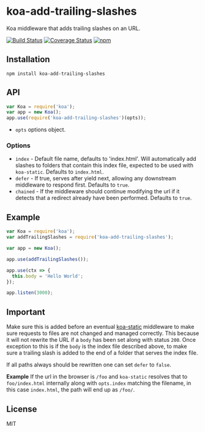 # koa-add-trailing-slashes

Koa middleware that adds trailing slashes on an URL.

[![Build Status](https://img.shields.io/travis/vgno/koa-add-trailing-slashes/master.svg?style=flat-square)](http://travis-ci.org/vgno/koa-add-trailing-slashes) [![Coverage Status](https://img.shields.io/coveralls/vgno/koa-add-trailing-slashes/master.svg?style=flat-square)](https://coveralls.io/r/vgno/koa-add-trailing-slashes) [![npm](https://img.shields.io/npm/v/koa-add-trailing-slashes.svg?style=flat-square)](https://www.npmjs.com/package/koa-add-trailing-slashes)

## Installation
```
npm install koa-add-trailing-slashes
```

## API
```js
var Koa = require('koa');
var app = new Koa();
app.use(require('koa-add-trailing-slashes')(opts));
```

* `opts` options object.

### Options

 - `index` - Default file name, defaults to 'index.html'. Will automatically add slashes to folders that contain this index file, expected to be used with `koa-static`. Defaults to `index.html`.
 - `defer` - If true, serves after yield next, allowing any downstream middleware to respond first. Defaults to `true`.
 - `chained` - If the middleware should continue modifying the url if it detects that a redirect already have been performed. Defaults to `true`.


## Example
```js
var Koa = require('koa');
var addTrailingSlashes = require('koa-add-trailing-slashes');

var app = new Koa();

app.use(addTrailingSlashes());

app.use(ctx => {
  this.body = 'Hello World';
});

app.listen(3000);
```

## Important
Make sure this is added before an eventual [koa-static](https://github.com/koajs/static) middleware to make sure requests to files are not changed and managed correctly. This because it will not rewrite the URL if a `body` has been set along with status `200`. Once exception to this is if the `body` is the index file described above, to make sure a trailing slash is added to the end of a folder that serves the index file.

If all paths always should be rewritten one can set `defer` to `false`.

__Example__
If the url in the browser is `/foo` and `koa-static` resolves that to `foo/index.html` internally along with `opts.index` matching the filename, in this case `index.html`, the path will end up as `/foo/`.

## License
MIT

